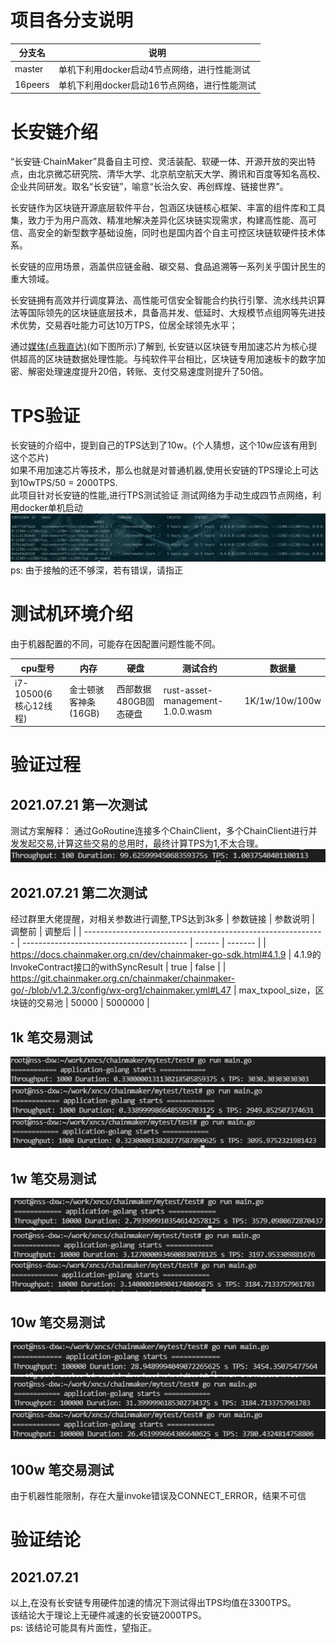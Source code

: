 # 项目各分支说明

| 分支名             | 说明               | 
| --------------------- | -------------------- | 
| master | 单机下利用docker启动4节点网络，进行性能测试 |
| 16peers | 单机下利用docker启动16节点网络，进行性能测试 |


# 长安链介绍
“长安链·ChainMaker”具备自主可控、灵活装配、软硬一体、开源开放的突出特点，由北京微芯研究院、清华大学、北京航空航天大学、腾讯和百度等知名高校、企业共同研发。取名“长安链”，喻意“长治久安、再创辉煌、链接世界”。

长安链作为区块链开源底层软件平台，包涵区块链核心框架、丰富的组件库和工具集，致力于为用户高效、精准地解决差异化区块链实现需求，构建高性能、高可信、高安全的新型数字基础设施，同时也是国内首个自主可控区块链软硬件技术体系。

长安链的应用场景，涵盖供应链金融、碳交易、食品追溯等一系列关乎国计民生的重大领域。

长安链拥有高效并行调度算法、高性能可信安全智能合约执行引擎、流水线共识算法等国际领先的区块链底层技术，具备高并发、低延时、大规模节点组网等先进技术优势，交易吞吐能力可达10万TPS，位居全球领先水平；

通过[媒体(点我直达)](https://baijiahao.baidu.com/s?id=1702154001948780255&wfr=spider&for=pc)(如下图所示)了解到, 长安链以区块链专用加速芯片为核心提供超高的区块链数据处理性能。与纯软件平台相比，区块链专用加速板卡的数字加密、解密处理速度提升20倍，转账、支付交易速度则提升了50倍。
# TPS验证
长安链的介绍中，提到自己的TPS达到了10w。(个人猜想，这个10w应该有用到这个芯片)<br/>
如果不用加速芯片等技术，那么也就是对普通机器,使用长安链的TPS理论上可达到10wTPS/50 = 2000TPS.
<br/>
此项目针对长安链的性能,进行TPS测试验证
测试网络为手动生成四节点网络，利用docker单机启动<br/>
![网络截图](./images/2021-07-21_18-31-49.png)
ps: 由于接触的还不够深，若有错误，请指正<br/>

# 测试机环境介绍
由于机器配置的不同，可能存在因配置问题性能不同。<br/>

| cpu型号               | 内存                 | 硬盘                  | 测试合约                         | 数据量         |
| --------------------- | -------------------- | --------------------- | -------------------------------- | -------------- |
| i7-10500(6核心12线程) | 金士顿骇客神条(16GB) | 西部数据480GB固态硬盘 | rust-asset-management-1.0.0.wasm | 1K/1w/10w/100w |


# 验证过程
## 2021.07.21 第一次测试
测试方案解释：
通过GoRoutine连接多个ChainClient，多个ChainClient进行并发发起交易,计算这些交易的总用时，最终计算TPS为1,不太合理。<br/>
![TPS 为 1](./images/20210721_001.png)
## 2021.07.21 第二次测试
经过群里大佬提醒，对相关参数进行调整,TPS达到3k多
| 参数链接                                                     | 参数说明                                  | 调整前 | 调整后  |
| ------------------------------------------------------------ | ----------------------------------------- | ------ | ------- |
| https://docs.chainmaker.org.cn/dev/chainmaker-go-sdk.html#4.1.9 | 4.1.9的InvokeContract接口的withSyncResult | true   | false   |
| https://git.chainmaker.org.cn/chainmaker/chainmaker-go/-/blob/v1.2.3/config/wx-org1/chainmaker.yml#L47 | max_txpool_size，区块链的交易池           | 50000  | 5000000 |

## 1k 笔交易测试
![1k_1](./images/20210722_01.png)
![1k_2](./images/20210722_02.png)
![1k_3](./images/20210722_03.png)
## 1w 笔交易测试
![1w_1](./images/20210722_04.png)
![1w_2](./images/20210722_05.png)
![1w_3](./images/20210722_06.png)
## 10w 笔交易测试
![10w_1](./images/20210722_07.png)
![10w_2](./images/20210722_08.png)
![10w_3](./images/20210722_09.png)
## 100w 笔交易测试
由于机器性能限制，存在大量invoke错误及CONNECT_ERROR，结果不可信

# 验证结论
## 2021.07.21 
以上,在没有长安链专用硬件加速的情况下测试得出TPS均值在3300TPS。<br/>
该结论大于理论上无硬件减速的长安链2000TPS。<br/>
ps: 该结论可能具有片面性，望指正。

